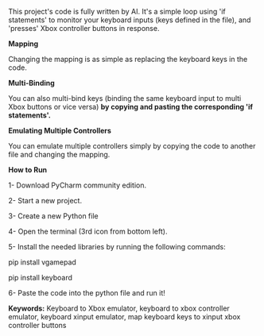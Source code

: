 This project's code is fully written by AI. It's a simple loop using 'if statements' to monitor your keyboard inputs (keys defined in the file), and 'presses' Xbox controller buttons in response. 

**Mapping**

Changing the mapping is as simple as replacing the keyboard keys in the code. 

**Multi-Binding**

You can also multi-bind keys (binding the same keyboard input to multi Xbox buttons or vice versa) **by copying and pasting the corresponding 'if statements'.**

**Emulating Multiple Controllers**

You can emulate multiple controllers simply by copying the code to another file and changing the mapping.

**How to Run**

1- Download PyCharm community edition.

2- Start a new project.

3- Create a new Python file

4- Open the terminal (3rd icon from bottom left).

5- Install the needed libraries by running the following commands:

pip install vgamepad

pip install keyboard

6- Paste the code into the python file and run it!

**Keywords:** Keyboard to Xbox emulator, keyboard to xbox controller emulator, keyboard xinput emulator, map keyboard keys to xinput xbox controller buttons
